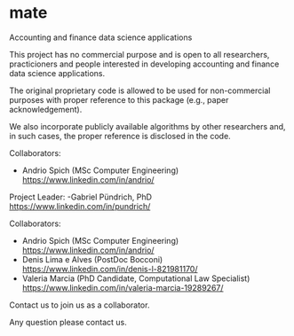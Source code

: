 # mate
Accounting and finance data science applications

This project has no commercial purpose and is open to all researchers, practicioners and people interested in developing accounting and finance data science applications.

The original proprietary code is allowed to be used for non-commercial purposes with proper reference to this package (e.g., paper acknowledgement).

We also incorporate publicly available algorithms by other researchers and, in such cases, the proper reference is disclosed in the code.

Collaborators:
- Andrio Spich (MSc Computer Engineering) https://www.linkedin.com/in/andrio/

Project Leader:
-Gabriel Pündrich, PhD https://www.linkedin.com/in/pundrich/

Collaborators:
- Andrio Spich (MSc Computer Engineering) https://www.linkedin.com/in/andrio/
- Denis Lima e Alves (PostDoc Bocconi) https://www.linkedin.com/in/denis-l-821981170/
- Valeria Marcia (PhD Candidate, Computational Law Specialist) https://www.linkedin.com/in/valeria-marcia-19289267/

Contact us to join us as a collaborator.

Any question please contact us.




